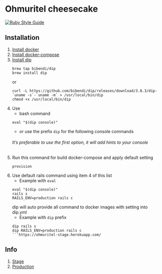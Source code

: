 # Ohmuritel cheesecake

[![Ruby Style Guide](https://img.shields.io/badge/code_style-standard-brightgreen.svg)](https://github.com/testdouble/standard) 

## Installation
1. [Install docker](https://docs.docker.com/docker-for-mac/install/)
2. [Install docker-compose](https://docs.docker.com/compose/install/)
3. [Install dip](https://github.com/bibendi/dip#installation)
    ```shell script
    brew tap bibendi/dip
    brew install dip
    ```
    or
    ```shell script
    curl -L https://github.com/bibendi/dip/releases/download/3.8.3/dip-`uname -s`-`uname -m` > /usr/local/bin/dip
    chmod +x /usr/local/bin/dip
    ```
4. Use
   - bash command
    ```shell script
    eval "$(dip console)"
    ```
   - or use the prefix `dip` for the following console commands
   ###### It’s preferable to use the first option, it will add hints to your console
5. Run this command for build docker-compose and apply default setting
    ```shell script
    provision
    ```
6. Use default rails command using item 4 of this list
   - Example with `eval`
   ```shell script
   eval "$(dip console)"
   rails s
   RAILS_ENV=production rails c
   ```
   dip will auto provide all command to docker images with setting into dip.yml
   - Example with `dip` prefix
   ```shell script
   dip rails s
   dip RAILS_ENV=production rails c
   ```https://ohmuritel-stage.herokuapp.com/
## Info
1. [Stage](https://ohmuritel-stage.herokuapp.com/)
2. [Production](https://ohmuritel.herokuapp.com/)